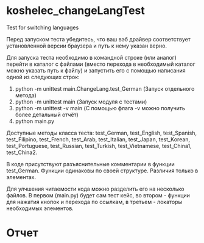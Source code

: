 # koshelec_changeLangTest
Test for switching languages

Перед запуском теста убедитесь, что ваш вэб драйвер соответствует установленной версии браузера и путь к нему указан верно.

Для запуска теста необходимо в командной строке (или аналог) перейти в каталог с файлами (вместо перехода в необходимый каталог можно указать путь к файлу) и запустить его с помощью написания одной из следующих строк:
   1) python -m unittest main.ChangeLang.test_German (Запуск отдельного метода)
   2) python -m unittest main (Запуск модуля с тестами)
   3) python -m unittest -v main (С помощью флага -v можно получить более детальный отчёт)
   4) python main.py

Доступные методы класса теста: test_German, test_English, test_Spanish, test_Filipino, test_French, test_Arab, test_Italian, test_Japan, test_Korean, test_Portuguese, test_Russian, test_Turkish, test_Vietnamese, test_China1, test_China2.

В коде присутствуют разъяснительные комментарии в функции test_German. Функции одинаковы по своей структуре. Различия только в элементах.

Для улчшения читаемости кода можно разделить его на несколько файлов. В первом (main.py) будет сам тест кейс, во втором - функции для нажатия кнопок и перехода по ссылкам, в третьем - локаторы необходимых элементов.

# Отчет
